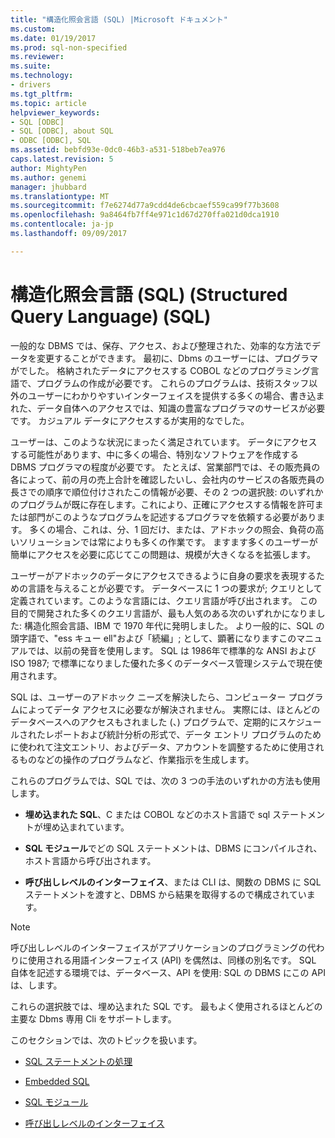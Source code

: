 ```yaml
---
title: "構造化照会言語 (SQL) |Microsoft ドキュメント"
ms.custom: 
ms.date: 01/19/2017
ms.prod: sql-non-specified
ms.reviewer: 
ms.suite: 
ms.technology:
- drivers
ms.tgt_pltfrm: 
ms.topic: article
helpviewer_keywords:
- SQL [ODBC]
- SQL [ODBC], about SQL
- ODBC [ODBC], SQL
ms.assetid: bebfd93e-0dc0-46b3-a531-518beb7ea976
caps.latest.revision: 5
author: MightyPen
ms.author: genemi
manager: jhubbard
ms.translationtype: MT
ms.sourcegitcommit: f7e6274d77a9cdd4de6cbcaef559ca99f77b3608
ms.openlocfilehash: 9a8464fb7ff4e971c1d67d270ffa021d0dca1910
ms.contentlocale: ja-jp
ms.lasthandoff: 09/09/2017

---
```

# <a name="structured-query-language-sql"></a>構造化照会言語 (SQL) (Structured Query Language) (SQL)
一般的な DBMS では、保存、アクセス、および整理された、効率的な方法でデータを変更することができます。 最初に、Dbms のユーザーには、プログラマがでした。 格納されたデータにアクセスする COBOL などのプログラミング言語で、プログラムの作成が必要です。 これらのプログラムは、技術スタッフ以外のユーザーにわかりやすいインターフェイスを提供する多くの場合、書き込まれた、データ自体へのアクセスでは、知識の豊富なプログラマのサービスが必要です。 カジュアル データにアクセスするが実用的なでした。  
  
 ユーザーは、このような状況にまったく満足されています。 データにアクセスする可能性があります、中に多くの場合、特別なソフトウェアを作成する DBMS プログラマの程度が必要です。 たとえば、営業部門では、その販売員の各によって、前の月の売上合計を確認したいし、会社内のサービスの各販売員の長さでの順序で順位付けされたこの情報が必要、その 2 つの選択肢: のいずれかのプログラムが既に存在します。これにより、正確にアクセスする情報を許可または部門がこのようなプログラムを記述するプログラマを依頼する必要があります。 多くの場合、これは、分、1 回だけ、または、アドホックの照会、負荷の高いソリューションでは常によりも多くの作業です。 ますます多くのユーザーが簡単にアクセスを必要に応じてこの問題は、規模が大きくなるを拡張します。  
  
 ユーザーがアドホックのデータにアクセスできるように自身の要求を表現するための言語を与えることが必要です。 データベースに 1 つの要求が; クエリとして定義されています。このような言語には、クエリ言語が呼び出されます。 この目的で開発された多くのクエリ言語が、最も人気のある次のいずれかになりました: 構造化照会言語、IBM で 1970 年代に発明しました。 より一般的に、SQL の頭字語で、"ess キュー ell"および「続編」; として、顕著になりますこのマニュアルでは、以前の発音を使用します。 SQL は 1986年で標準的な ANSI および ISO 1987; で標準になりました優れた多くのデータベース管理システムで現在使用されます。  
  
 SQL は、ユーザーのアドホック ニーズを解決したら、コンピューター プログラムによってデータ アクセスに必要なが解決されません。 実際には、ほとんどのデータベースへのアクセスもされました (、) プログラムで、定期的にスケジュールされたレポートおよび統計分析の形式で、データ エントリ プログラムのために使われて注文エントリ、およびデータ、アカウントを調整するために使用されるものなどの操作のプログラムなど、作業指示を生成します。  
  
 これらのプログラムでは、SQL では、次の 3 つの手法のいずれかの方法も使用します。  
  
-   **埋め込まれた SQL**、C または COBOL などのホスト言語で sql ステートメントが埋め込まれています。  
  
-   **SQL モジュール**でどの SQL ステートメントは、DBMS にコンパイルされ、ホスト言語から呼び出されます。  
  
-   **呼び出しレベルのインターフェイス**、または CLI は、関数の DBMS に SQL ステートメントを渡すと、DBMS から結果を取得するので構成されています。  
  
> [!NOTE]  
>  呼び出しレベルのインターフェイスがアプリケーションのプログラミングの代わりに使用される用語インターフェイス (API) を偶然は、同様の別名です。 SQL 自体を記述する環境では、データベース、API を使用: SQL の DBMS にこの API は、します。  
  
 これらの選択肢では、埋め込まれた SQL です。 最もよく使用されるほとんどの主要な Dbms 専用 Cli をサポートします。  
  
 このセクションでは、次のトピックを扱います。  
  
-   [SQL ステートメントの処理](../../odbc/reference/processing-a-sql-statement.md)  
  
-   [Embedded SQL](../../odbc/reference/embedded-sql.md)  
  
-   [SQL モジュール](../../odbc/reference/sql-modules.md)  
  
-   [呼び出しレベルのインターフェイス](../../odbc/reference/call-level-interfaces.md)
